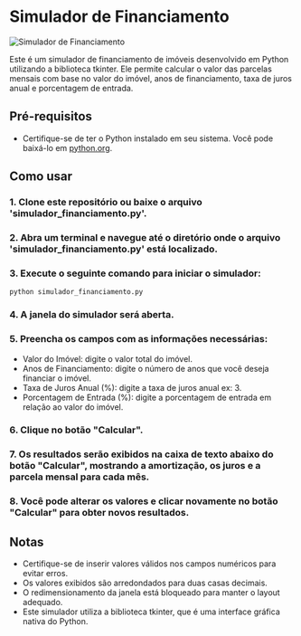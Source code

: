 # **Simulador de Financiamento**


![Simulador de Financiamento](https://github.com/Yur3e/Simulador-Financiamento/assets/88630655/534932b1-c587-4112-9832-9b3dfa7477a1)



Este é um simulador de financiamento de imóveis desenvolvido em Python utilizando a biblioteca tkinter. Ele permite calcular o valor das parcelas mensais com base no valor do imóvel, anos de financiamento, taxa de juros anual e porcentagem de entrada.


## **Pré-requisitos**

- Certifique-se de ter o Python instalado em seu sistema. Você pode baixá-lo em [python.org](https://www.python.org/).

## **Como usar**

### 1. Clone este repositório ou baixe o arquivo 'simulador_financiamento.py'.
### 2. Abra um terminal e navegue até o diretório onde o arquivo 'simulador_financiamento.py' está localizado.
### 3. Execute o seguinte comando para iniciar o simulador:
  ```python simulador_financiamento.py```
### 4. A janela do simulador será aberta.
### 5. Preencha os campos com as informações necessárias:
- Valor do Imóvel: digite o valor total do imóvel.
- Anos de Financiamento: digite o número de anos que você deseja financiar o imóvel.
- Taxa de Juros Anual (%): digite a taxa de juros anual ex: 3.
- Porcentagem de Entrada (%): digite a porcentagem de entrada em relação ao valor do imóvel.

### 6. Clique no botão "Calcular".
### 7. Os resultados serão exibidos na caixa de texto abaixo do botão "Calcular", mostrando a amortização, os juros e a parcela mensal para cada mês.
### 8. Você pode alterar os valores e clicar novamente no botão "Calcular" para obter novos resultados.

## **Notas**
- Certifique-se de inserir valores válidos nos campos numéricos para evitar erros.
- Os valores exibidos são arredondados para duas casas decimais.
- O redimensionamento da janela está bloqueado para manter o layout adequado.
- Este simulador utiliza a biblioteca tkinter, que é uma interface gráfica nativa do Python.
